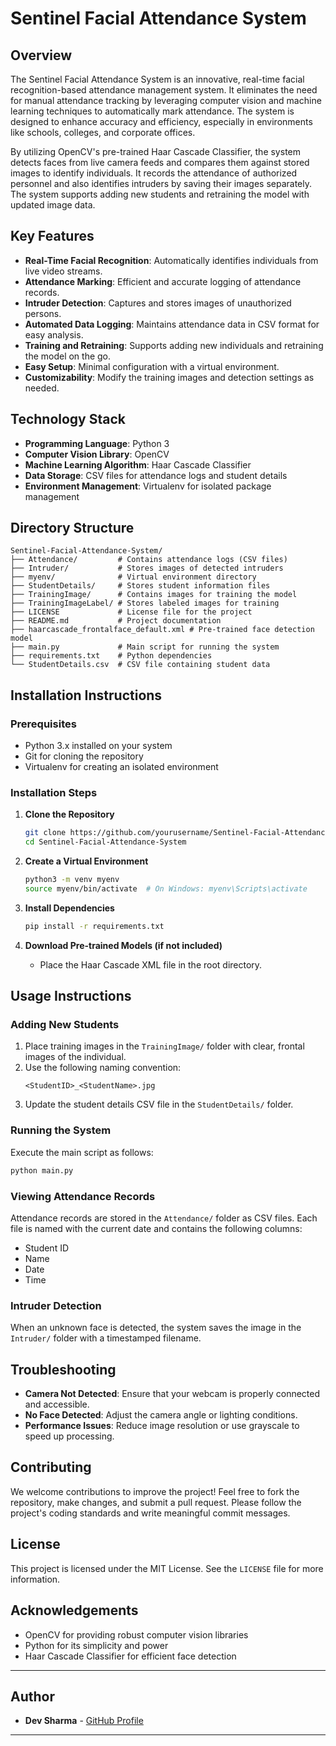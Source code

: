 # Sentinel Facial Attendance System

## Overview
The Sentinel Facial Attendance System is an innovative, real-time facial recognition-based attendance management system. It eliminates the need for manual attendance tracking by leveraging computer vision and machine learning techniques to automatically mark attendance. The system is designed to enhance accuracy and efficiency, especially in environments like schools, colleges, and corporate offices.

By utilizing OpenCV's pre-trained Haar Cascade Classifier, the system detects faces from live camera feeds and compares them against stored images to identify individuals. It records the attendance of authorized personnel and also identifies intruders by saving their images separately. The system supports adding new students and retraining the model with updated image data.

## Key Features
- **Real-Time Facial Recognition**: Automatically identifies individuals from live video streams.
- **Attendance Marking**: Efficient and accurate logging of attendance records.
- **Intruder Detection**: Captures and stores images of unauthorized persons.
- **Automated Data Logging**: Maintains attendance data in CSV format for easy analysis.
- **Training and Retraining**: Supports adding new individuals and retraining the model on the go.
- **Easy Setup**: Minimal configuration with a virtual environment.
- **Customizability**: Modify the training images and detection settings as needed.

## Technology Stack
- **Programming Language**: Python 3
- **Computer Vision Library**: OpenCV
- **Machine Learning Algorithm**: Haar Cascade Classifier
- **Data Storage**: CSV files for attendance logs and student details
- **Environment Management**: Virtualenv for isolated package management

## Directory Structure
```
Sentinel-Facial-Attendance-System/
├── Attendance/         # Contains attendance logs (CSV files)
├── Intruder/           # Stores images of detected intruders
├── myenv/              # Virtual environment directory
├── StudentDetails/     # Stores student information files
├── TrainingImage/      # Contains images for training the model
├── TrainingImageLabel/ # Stores labeled images for training
├── LICENSE             # License file for the project
├── README.md           # Project documentation
├── haarcascade_frontalface_default.xml # Pre-trained face detection model
├── main.py             # Main script for running the system
├── requirements.txt    # Python dependencies
└── StudentDetails.csv  # CSV file containing student data
```

## Installation Instructions
### Prerequisites
- Python 3.x installed on your system
- Git for cloning the repository
- Virtualenv for creating an isolated environment

### Installation Steps
1. **Clone the Repository**
   ```bash
   git clone https://github.com/yourusername/Sentinel-Facial-Attendance-System.git
   cd Sentinel-Facial-Attendance-System
   ```

2. **Create a Virtual Environment**
   ```bash
   python3 -m venv myenv
   source myenv/bin/activate  # On Windows: myenv\Scripts\activate
   ```

3. **Install Dependencies**
   ```bash
   pip install -r requirements.txt
   ```

4. **Download Pre-trained Models (if not included)**
   - Place the Haar Cascade XML file in the root directory.

## Usage Instructions
### Adding New Students
1. Place training images in the `TrainingImage/` folder with clear, frontal images of the individual.
2. Use the following naming convention:
   ```
   <StudentID>_<StudentName>.jpg
   ```
3. Update the student details CSV file in the `StudentDetails/` folder.

### Running the System
Execute the main script as follows:
```bash
python main.py
```

### Viewing Attendance Records
Attendance records are stored in the `Attendance/` folder as CSV files. Each file is named with the current date and contains the following columns:
- Student ID
- Name
- Date
- Time

### Intruder Detection
When an unknown face is detected, the system saves the image in the `Intruder/` folder with a timestamped filename.

## Troubleshooting
- **Camera Not Detected**: Ensure that your webcam is properly connected and accessible.
- **No Face Detected**: Adjust the camera angle or lighting conditions.
- **Performance Issues**: Reduce image resolution or use grayscale to speed up processing.

## Contributing
We welcome contributions to improve the project! Feel free to fork the repository, make changes, and submit a pull request. Please follow the project's coding standards and write meaningful commit messages.

## License
This project is licensed under the MIT License. See the `LICENSE` file for more information.

## Acknowledgements
- OpenCV for providing robust computer vision libraries
- Python for its simplicity and power
- Haar Cascade Classifier for efficient face detection

---
## Author

- **Dev Sharma** - [GitHub Profile](https://github.com/dev0052)

---